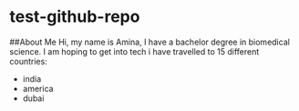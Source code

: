 # test-github-repo

##About Me
Hi, my name is Amina, I have a bachelor degree in biomedical science.
I am hoping to get into tech 
i have travelled to 15 different countries:
- india 
- america 
- dubai 


